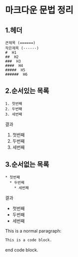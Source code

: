 # 마크다운 문법 정리

## 1.헤더

    큰제목 (======)
    작은제목 (------)
    #  H1
    ##  H2
    ###  H3
    ####  H4
    #####  H5
    ######  H6

## 2.순서있는 목록

    1. 첫번째
    2. 두번째
    3. 세번째

결과
1. 첫번째
2. 두번째
3. 세번째

## 3.순서없는 목록

    * 첫번째
      * 두번째
        * 세번째
    
결과

 * 첫번째
  * 두번째
  * 세번째


This is a normal paragraph:

    This is a code block.
    
end code block.
　
     

